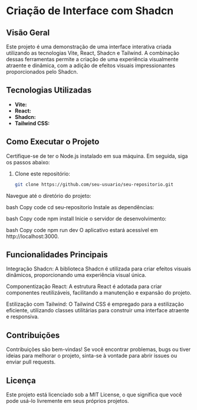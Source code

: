 # Criação de Interface com Shadcn

## Visão Geral

Este projeto é uma demonstração de uma interface interativa criada utilizando as tecnologias Vite, React, Shadcn e Tailwind. A combinação dessas ferramentas permite a criação de uma experiência visualmente atraente e dinâmica, com a adição de efeitos visuais impressionantes proporcionados pelo Shadcn.

## Tecnologias Utilizadas

- **Vite:** 
- **React:** 
- **Shadcn:** 
- **Tailwind CSS:** 

## Como Executar o Projeto

Certifique-se de ter o Node.js instalado em sua máquina. Em seguida, siga os passos abaixo:

1. Clone este repositório:

   ```bash
   git clone https://github.com/seu-usuario/seu-repositorio.git
Navegue até o diretório do projeto:

bash
Copy code
cd seu-repositorio
Instale as dependências:

bash
Copy code
npm install
Inicie o servidor de desenvolvimento:

bash
Copy code
npm run dev
O aplicativo estará acessível em http://localhost:3000.

## Funcionalidades Principais
Integração Shadcn: A biblioteca Shadcn é utilizada para criar efeitos visuais dinâmicos, proporcionando uma experiência visual única.

Componentização React: A estrutura React é adotada para criar componentes reutilizáveis, facilitando a manutenção e expansão do projeto.

Estilização com Tailwind: O Tailwind CSS é empregado para a estilização eficiente, utilizando classes utilitárias para construir uma interface atraente e responsiva.

## Contribuições
Contribuições são bem-vindas! Se você encontrar problemas, bugs ou tiver ideias para melhorar o projeto, sinta-se à vontade para abrir issues ou enviar pull requests.

## Licença
Este projeto está licenciado sob a MIT License, o que significa que você pode usá-lo livremente em seus próprios projetos.


